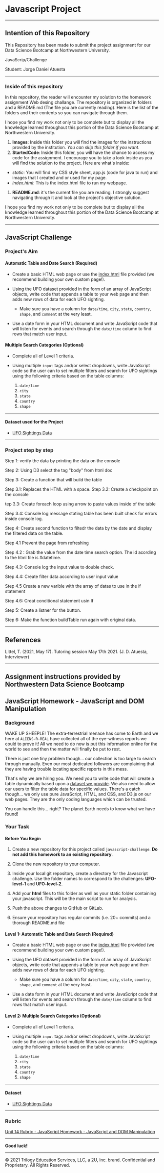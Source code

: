 # Javascript Project 
- - -
## Intention of this Repository

This Repository has been made to submit the project assignment for our Data Science Bootcamp at Northwestern University. 

JavaScrip/Challenge

Student: Jorge Daniel Atuesta
- - -
### Inside of this repository

In this repository, the reader will encounter my solution to the homework assignment Web desing challange. The repository is organized in folders and a README.md (The file you are currently reading). Here is the list of the folders and their contents so you can navigate through them.

I hope you find my work not only to be complete but to display all the knowledge learned throughout this portion of the Data Science Bootcamp at Northwestern University.

1. **Images**: Inside this folder you will find the images for the instructions provided by the institution. *You can skip this folder if you want*.
2. **StartedCode**: Inside this folder, you will have the chance to access my code for the assignment. I encourage you to take a look inside as you will find the solution to the project. Here are what's inside:

* *static*: You will find my CSS style sheet, app.js (code for java to run) and images that I created and or used for my page.
* *index.html*: This is the index.html file to run my webpage. 

1. **README.md**: it's the current file you are reading. I strongly suggest navigating through it and look at the project's objective solution.

I hope you find my work not only to be complete but to display all the knowledge learned throughout this portion of the Data Science Bootcamp at Northwestern University.
- - -
## JavaScript Challenge

### Project's Aim

#### Automatic Table and Date Search (Required)

* Create a basic HTML web page or use the [index.html](StarterCode/index.html) file provided (we recommend building your own custom page!).

* Using the UFO dataset provided in the form of an array of JavaScript objects, write code that appends a table to your web page and then adds new rows of data for each UFO sighting.

  * Make sure you have a column for `date/time`, `city`, `state`, `country`, `shape`, and `comment` at the very least.

* Use a date form in your HTML document and write JavaScript code that will listen for events and search through the `date/time` column to find rows that match user input.

#### Multiple Search Categories (Optional)

* Complete all of Level 1 criteria.

* Using multiple `input` tags and/or select dropdowns, write JavaScript code so the user can to set multiple filters and search for UFO sightings using the following criteria based on the table columns:

  1. `date/time`
  2. `city`
  3. `state`
  4. `country`
  5. `shape`


- - -
#### Dataset used for the Project

* [UFO Sightings Data](StarterCode/static/js/data.js)

- - -
### Project step by step 


Step 1: verify the data by printing the data on the console 

Step 2: Using D3 select the tag "body" from html doc

Step 3: Create a function that will build the table 

Step 3.1: Replaces the HTML with a space. 
Step 3.2: Create a checkpoint on the console

tep 3.3: Create foreach loop using arrow to paste values inside of the table 

Step 3.4: Console log message stating table has been built check for errors inside console log.

Step 4: Create second function to filtedr the data by the date and display the filtered data on the table.

Step 4.1  Prevent the page from refreshing

Step 4.2 : Grab the value from the date time search option. The id acording to the html file is #datetime.

Step 4.3: Console log the input value to double check.

Step 4.4: Create filter data according to user input value

Step 4.5 Create a new varible with the array of datas to use in the if statement

Step 4.6: Creat conditional statement usin If

Step 5: Create a listner for the button.

Step 6: Make the function buildTable run again with original data.

- - -
## References

Littel, T. (2021, May 17). Tutoring session May 17th 2021. (J. D. Atuesta, Interviewer)

- - -
## Assignment instructions provided by Northwestern Data Science Bootcamp

## JavaScript Homework - JavaScript and DOM Manipulation

### Background

WAKE UP SHEEPLE! The extra-terrestrial menace has come to Earth and we here at `ALIENS-R-REAL` have collected all of the eye-witness reports we could to prove it! All we need to do now is put this information online for the world to see and then the matter will finally be put to rest.

There is just one tiny problem though... our collection is too large to search through manually. Even our most dedicated followers are complaining that they are having trouble locating specific reports in this mess.

That's why we are hiring you. We need you to write code that will create a table dynamically based upon a [dataset we provide](StarterCode/static/js/data.js). We also need to allow our users to filter the table data for specific values. There's a catch though... we only use pure JavaScript, HTML, and CSS, and D3.js on our web pages. They are the only coding languages which can be trusted.

You can handle this... right? The planet Earth needs to know what we have found!

### Your Task

#### Before You Begin

1. Create a new repository for this project called `javascript-challenge`. **Do not add this homework to an existing repository**.

2. Clone the new repository to your computer.

3. Inside your local git repository, create a directory for the Javascript challenge. Use the folder names to correspond to the challenges: **UFO-level-1** and **UFO-level-2**.

4. Add your **html** files to this folder as well as your static folder containing your javascript. This will be the main script to run for analysis.

5. Push the above changes to GitHub or GitLab.

6. Ensure your repository has regular commits (i.e. 20+ commits) and a thorough README.md file

#### Level 1: Automatic Table and Date Search (Required)

* Create a basic HTML web page or use the [index.html](StarterCode/index.html) file provided (we recommend building your own custom page!).

* Using the UFO dataset provided in the form of an array of JavaScript objects, write code that appends a table to your web page and then adds new rows of data for each UFO sighting.

  * Make sure you have a column for `date/time`, `city`, `state`, `country`, `shape`, and `comment` at the very least.

* Use a date form in your HTML document and write JavaScript code that will listen for events and search through the `date/time` column to find rows that match user input.

#### Level 2: Multiple Search Categories (Optional)

* Complete all of Level 1 criteria.

* Using multiple `input` tags and/or select dropdowns, write JavaScript code so the user can to set multiple filters and search for UFO sightings using the following criteria based on the table columns:

  1. `date/time`
  2. `city`
  3. `state`
  4. `country`
  5. `shape`

- - -

#### Dataset

* [UFO Sightings Data](StarterCode/static/js/data.js)

- - -

### Rubric

[Unit 14 Rubric - JavaScript Homework - JavaScript and DOM Manipulation](https://docs.google.com/document/d/1KWNS-xCwYBONjvlrIz4zyGkcUu0mP2kpMQh6qj0hKf8/edit?usp=sharing)

- - -

**Good luck!**

- - -

© 2021 Trilogy Education Services, LLC, a 2U, Inc. brand. Confidential and Proprietary. All Rights Reserved.
